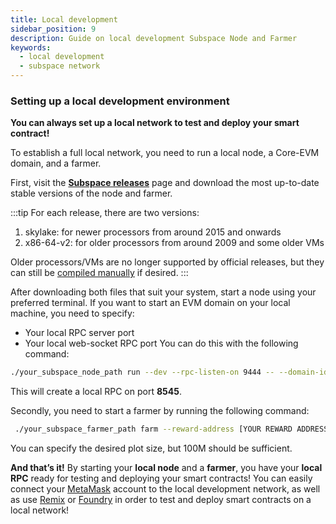 ```yaml
---
title: Local development
sidebar_position: 9
description: Guide on local development Subspace Node and Farmer
keywords:
  - local development
  - subspace network
---
```




### Setting up a local development environment

**You can always set up a local network to test and deploy your smart contract!**

To establish a full local network, you need to run a local node, a Core-EVM domain, and a farmer.

First, visit the **[Subspace releases](https://github.com/subspace/subspace/releases)** page and download the most up-to-date stable versions of the node and farmer.

:::tip
For each release, there are two versions:

1. skylake: for newer processors from around 2015 and onwards
2. x86-64-v2: for older processors from around 2009 and some older VMs

Older processors/VMs are no longer supported by official releases, but they can still be [compiled manually](https://github.com/subspace/subspace/blob/main/docs/development.md) if desired.
:::

After downloading both files that suit your system, start a node using your preferred terminal. If you want to start an EVM domain on your local machine, you need to specify:

- Your local RPC server port
- Your local web-socket RPC port
You can do this with the following command:

```bash
./your_subspace_node_path run --dev --rpc-listen-on 9444 -- --domain-id 3 --dev --rpc-listen-on 8545
```

This will create a local RPC on port **8545**.

Secondly, you need to start a farmer by running the following command:

```bash
 ./your_subspace_farmer_path farm --reward-address [YOUR REWARD ADDRESS] path=tmp-farm,size=100M
```

You can specify the desired plot size, but 100M should be sufficient.

**And that’s it!** By starting your **local node** and a **farmer**, you have your **local RPC** ready for testing and deploying your smart contracts! You can easily connect your [MetaMask](https://metamask.io/) account to the local development network, as well as use [Remix](https://remix.ethereum.org/) or [Foundry](https://book.getfoundry.sh/) in order to test and deploy smart contracts on a local network! 
